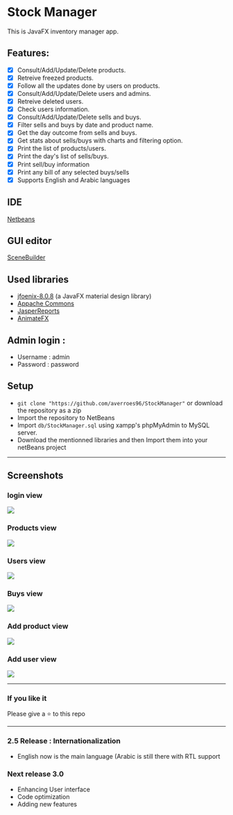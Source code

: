 # Stock Manager
This is JavaFX inventory manager app.

## Features:
- [x] Consult/Add/Update/Delete products.
- [x] Retreive freezed products.
- [x] Follow all the updates done by users on products.
- [x] Consult/Add/Update/Delete users and admins.
- [x] Retreive deleted users.
- [x] Check users information.
- [x] Consult/Add/Update/Delete sells and buys.
- [x] Filter sells and buys by date and product name.
- [x] Get the day outcome from sells and buys.
- [x] Get stats about sells/buys with charts and filtering option.
- [x] Print the list of products/users.
- [x] Print the day's list of sells/buys.
- [x] Print sell/buy information
- [x] Print any bill of any selected buys/sells
- [x] Supports English and Arabic languages

## IDE
[Netbeans](https://netbeans.org/)

## GUI editor
[SceneBuilder](https://gluonhq.com/products/scene-builder/)

## Used libraries
- [jfoenix-8.0.8](http://jfoenix.com/) (a JavaFX material design library)
- [Appache Commons](http://commons.apache.org/)
- [JasperReports](https://sourceforge.net/projects/jasperreports/)
- [AnimateFX](https://github.com/Typhon0/AnimateFX)

## Admin login : 
  - Username : admin
  - Password : password
  
## Setup
- `git clone "https://github.com/averroes96/StockManager"` or download the repository as a zip
- Import the repository to NetBeans
- Import `db/StockManager.sql` using xampp's phpMyAdmin to MySQL server.  
- Download the mentionned libraries and then Import them into your netBeans project

--------------------------------------------------------------------------------------------------------

## Screenshots

### login view
![](interfaces/login_ui.png)

### Products view
![](interfaces/products_ui.png)

### Users view
![](interfaces/users_ui.png)

### Buys view
![](interfaces/buys_ui.png)

### Add product view
![](interfaces/newproduct_ui.png)

### Add user view
![](interfaces/newuser_ui.png)

-------------------------------------------------------------------------------------------------------------------

### If you like it
Please give a ⭐️ to this repo

--------------------------------------------------------------------------------------------------------------------

### 2.5 Release : Internationalization
- English now is the main language (Arabic is still there with RTL support

### Next release 3.0
- Enhancing User interface
- Code optimization
- Adding new features
